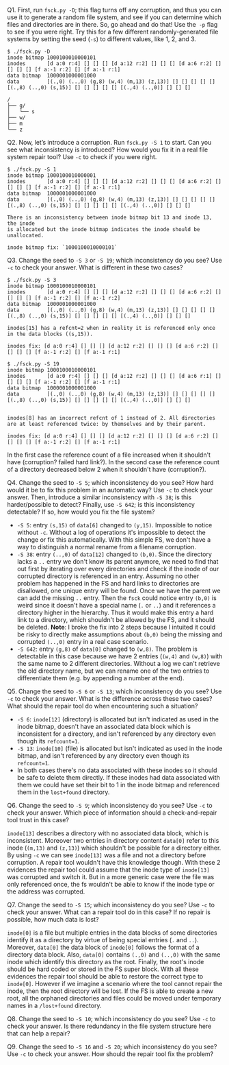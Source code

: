 Q1. First, run `fsck.py -D`; this flag turns off any corruption, and thus you can use it to generate a random file system, and see if you can determine which files and directories are in there. So, go ahead and do that! Use the` -p` flag to see if you were right. Try this for a few different randomly-generated file systems by setting the seed (`-s`) to different values, like 1, 2, and 3.

```
$ ./fsck.py -D
inode bitmap 1000100010000101
inodes       [d a:0 r:4] [] [] [] [d a:12 r:2] [] [] [] [d a:6 r:2] [] [] [] [] [f a:-1 r:2] [] [f a:-1 r:1]
data bitmap  1000001000001000
data         [(.,0) (..,0) (g,8) (w,4) (m,13) (z,13)] [] [] [] [] [] [(.,8) (..,0) (s,15)] [] [] [] [] [] [(.,4) (..,0)] [] [] []

/
├── g/
│   └── s
├── w/
├── m
└── z
```

Q2. Now, let’s introduce a corruption. Run `fsck.py -S 1` to start. Can you see what inconsistency is introduced? How would you fix it in a real file system repair tool? Use `-c` to check if you were right.

```
$ ./fsck.py -S 1
inode bitmap 1000100010000001
inodes       [d a:0 r:4] [] [] [] [d a:12 r:2] [] [] [] [d a:6 r:2] [] [] [] [] [f a:-1 r:2] [] [f a:-1 r:1]
data bitmap  1000001000001000
data         [(.,0) (..,0) (g,8) (w,4) (m,13) (z,13)] [] [] [] [] [] [(.,8) (..,0) (s,15)] [] [] [] [] [] [(.,4) (..,0)] [] [] []

There is an inconsistency between inode bitmap bit 13 and inode 13, the inode
is allocated but the inode bitmap indicates the inode should be unallocated.

inode bitmap fix: `1000100010000101`
```


Q3. Change the seed to `-S 3` or `-S 19`; which inconsistency do you see? Use `-c` to check your answer. What is different in these two cases?

```
$ ./fsck.py -S 3
inode bitmap 1000100010000101
inodes       [d a:0 r:4] [] [] [] [d a:12 r:2] [] [] [] [d a:6 r:2] [] [] [] [] [f a:-1 r:2] [] [f a:-1 r:2]
data bitmap  1000001000001000
data         [(.,0) (..,0) (g,8) (w,4) (m,13) (z,13)] [] [] [] [] [] [(.,8) (..,0) (s,15)] [] [] [] [] [] [(.,4) (..,0)] [] [] []

inodes[15] has a refcnt=2 when in reality it is referenced only once
in the data blocks ((s,15)).

inodes fix: [d a:0 r:4] [] [] [] [d a:12 r:2] [] [] [] [d a:6 r:2] [] [] [] [] [f a:-1 r:2] [] [f a:-1 r:1]
```

```
$ ./fsck.py -S 19
inode bitmap 1000100010000101
inodes       [d a:0 r:4] [] [] [] [d a:12 r:2] [] [] [] [d a:6 r:1] [] [] [] [] [f a:-1 r:2] [] [f a:-1 r:1]
data bitmap  1000001000001000
data         [(.,0) (..,0) (g,8) (w,4) (m,13) (z,13)] [] [] [] [] [] [(.,8) (..,0) (s,15)] [] [] [] [] [] [(.,4) (..,0)] [] [] []


inodes[8] has an incorrect refcnt of 1 instead of 2. All directories
are at least referenced twice: by themselves and by their parent.

inodes fix: [d a:0 r:4] [] [] [] [d a:12 r:2] [] [] [] [d a:6 r:2] [] [] [] [] [f a:-1 r:2] [] [f a:-1 r:1]
```

In the first case the reference count of a file increased when it shouldn't have (corruption? failed hard link?). In the second case the reference count of a directory decreased below 2 when it shouldn't have (corruption?).

Q4. Change the seed to `-S 5`; which inconsistency do you see? How hard would it be to fix this problem in an automatic way? Use `-c` to check your answer. Then, introduce a similar inconsistency with `-S 38`; is this harder/possible to detect? Finally, use `-S 642`; is this inconsistency detectable? If so, how would you fix the file system?

* `-S 5`: entry `(s,15)` of `data[6]` changed to `(y,15)`. Impossible to notice without `-c`. Without a log of operations it's impossible to detect the change or fix this automatically. With this simple FS, we don't have a way to distinguish a normal rename from a filename corruption.
* `-S 38`: entry `(..,0)` of `data[12]` changed to `(b,0)`. Since the directory lacks a `..` entry we don't know its parent anymore, we need to find that out first by iterating over every directories and check if the inode of our corrupted directory is referenced in an entry. Assuming no other problem has happened in the FS and hard links to directories are disallowed, one unique entry will be found. Once we have the parent we can add the missing `..` entry. Then the `fsck` could notice entry `(b,0)` is weird since it doesn't have a special name (`.` or `..`) and it references a directory higher in the hierarchy. Thus it would make this entry a hard link to a directory, which shouldn't be allowed by the FS, and it should be deleted. **Note**: I broke the fix into 2 steps because I intuited it could be risky to directly make assumptions about `(b,0)` being the missing and corrupted `(..,0)` entry in a real case scenario.
* `-S 642`: entry `(g,8)` of `data[0]` changed to `(w,8)`. The problem is detectable in this case because we have 2 entries (`(w,4)` and `(w,8)`) with the same name to 2 different directories. Without a log we can't retrieve the old directory name, but we can rename one of the two entries to differentiate them (e.g. by appending a number at the end).

Q5. Change the seed to `-S 6` or `-S 13`; which inconsistency do you see? Use `-c` to check your answer. What is the difference across these two cases? What should the repair tool do when encountering such a situation?

* `-S 6`: `inode[12]` (directory) is allocated but isn't indicated as used in the inode bitmap, doesn't have an associated data block which is inconsistent for a directory, and isn't referenced by any directory even though its `refcount=1`.
* `-S 13`: `inode[10]` (file) is allocated but isn't indicated as used in the inode bitmap, and isn't referenced by any directory even though its `refcount=1`.
* In both cases there's no data associated with these inodes so it should be safe to delete them directly. If these inodes had data associated with them we could have set their bit to 1 in the inode bitmap and referenced them in the `lost+found` directory.

Q6. Change the seed to `-S 9`; which inconsistency do you see? Use `-c` to check your answer. Which piece of information should a check-and-repair tool trust in this case?

`inode[13]` describes a directory with no associated data block, which is inconsistent. Moreover two entries in directory content `data[0]` refer to this inode (`(m,13)` and `(z,13)`) which shouldn't be possible for a directory either. By using `-c` we can see `inode[13]` was a file and not a directory before corruption. A repair tool wouldn't have this knowledge though. With these 2 evidences the repair tool could assume that the inode type of `inode[13]` was corrupted and switch it. But in a more generic case were the file was only referenced once, the fs wouldn't be able to know if the inode type or the address was corrupted.

Q7. Change the seed to `-S 15`; which inconsistency do you see? Use `-c` to check your answer. What can a repair tool do in this case? If no repair is possible, how much data is lost?

`inode[0]` is a file but multiple entries in the data blocks of some directories identify it as a directory by virtue of being special entries (`.` and `..`). Moreover, `data[0]` the data block of `inode[0]` follows the format of a directory data block. Also, `data[0]` contains `(.,0)` and `(..,0)` with the same inode which identify this directory as the root. Finally, the root's inode should be hard coded or stored in the FS super block. With all these evidences the repair tool should be able to restore the correct type to `inode[0]`. However if we imagine a scenario where the tool cannot repair the inode, then the root directory will be lost. If the FS is able to create a new root, all the orphaned directories and files could be moved under temporary names in a `/lost+found` directory.

Q8. Change the seed to `-S 10`; which inconsistency do you see? Use `-c` to check your answer. Is there redundancy in the file system structure here that can help a repair?

Q9. Change the seed to `-S 16` and `-S 20`; which inconsistency do you see? Use `-c` to check your answer. How should the repair tool fix the problem?
